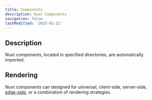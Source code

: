 ```yaml
---
title: Components
description: Nuxt Components
navigation: false
lastModified: '2025-02-21'
---
```


## Description

Nuxt components, located in specified directories, are automatically imported.

## Rendering

Nuxt components can designed for universal, client-side, server-side, [edge-side](/content/frameworks/nuxt/rendering/esr), or a combination of rendering strategies.
